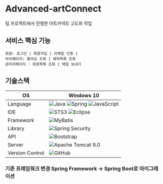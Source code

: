 # Advanced-artConnect
팀 프로젝트에서 진행한 아트커넥트 고도화 작업

## 서비스 핵심 기능
```
회원: 로그인 | 회원가입 | 이메일 인증 | 
마이페이지: 좋아요 조회 | 예약목록 조회
관리자페이지 : 회원목록 조회 | 메일 보내기
```

## 기술스택
OS | Windows 10
--- | --- |
Language | ![Java](https://img.shields.io/badge/JAVA-000?style=for-the-badge&logo=java&logoColor=white) ![Spring](https://img.shields.io/badge/Spring-000?style=for-the-badge&logo=spring&logoColor=white) ![JavaScript](https://img.shields.io/badge/javascript-000?style=for-the-badge&logo=javascript&logoColor=white)
IDE | ![STS3](https://img.shields.io/badge/STS4-000?style=for-the-badge&logo=spring&logoColor=white) ![Eclipse](https://img.shields.io/badge/Eclipse-000?style=for-the-badge&logo=eclipseide&logoColor=white)
Framework |  ![MyBatis](https://img.shields.io/badge/Mybatis-d40000?style=for-the-badge)
Library | ![Spring Security](https://img.shields.io/badge/spring%20security-6DB33F?style=for-the-badge&logo=springsecurity&logoColor=white)
API | ![Bootstrap](https://img.shields.io/badge/Bootstrap-7952B3?style=for-the-badge&logo=bootstrap&logoColor=white)
Server |![Apache Tomcat 9.0](https://img.shields.io/badge/Apache%20Tomcat%20-F8DC75?style=for-the-badge&logo=apachetomcat&logoColor=black)
Version Control | ![GitHub](https://img.shields.io/badge/GitHub-181717?style=for-the-badge&logo=GitHub&logoColor=white)

### 기존 프레임워크 변경 Spring Framework -> Spring Boot로 마이그레이션
